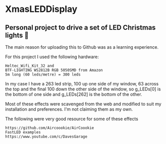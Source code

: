 # XmasLEDDisplay

## Personal project to drive a set of LED Christmas lights 🎄

The main reason for uploading this to Github was as a learning experience.

For this project I used the following hardware:
```
Heltec_Wifi_Kit_32 and
BTF-LIGHTING WS2812B RGB 5050SMD from Amazon
5m long (60 leds/metre) = 300 leds
```

In my case I have a 263 led strip, 100 up one side of my window, 63 across
the top and the final 100 down the other side of the window, so g_LEDs[0] is
the bottom of one side and g_LEDs[262] is the bottom of the other.

Most of these effects were scavenged from the web and modified 
to suit my installation and preferences.  I'm not claiming them as my own.

The following were very good resource for some of these effects
```
https://github.com/Aircoookie/AirCoookie
FastLED examples
https://www.youtube.com/c/DavesGarage
```





